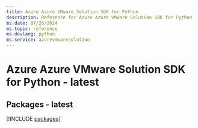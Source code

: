 ```yaml
---
title: Azure Azure VMware Solution SDK for Python
description: Reference for Azure Azure VMware Solution SDK for Python
ms.date: 07/26/2024
ms.topic: reference
ms.devlang: python
ms.service: azurevmwaresolution
---
```

# Azure Azure VMware Solution SDK for Python - latest
## Packages - latest
[!INCLUDE [packages](azure-vmware-solution-index.md)]